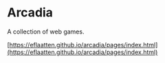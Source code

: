 # Arcadia

A collection of web games.

[https://eflaatten.github.io/arcadia/pages/index.html](https://eflaatten.github.io/arcadia/pages/index.html)

